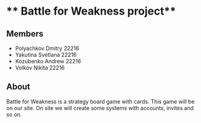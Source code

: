 # ** Battle for Weakness project**

## **Members**

- Polyachkov Dmitry 22216
- Yakutina Svetlana 22216
- Kozubenko Andrew 22216
- Volkov Nikita 22216

## **About**

  Battle for Weakness is a strategy board game with cards. This game will be on our site. On site we will create some systems with accounts, invites and so on.  
